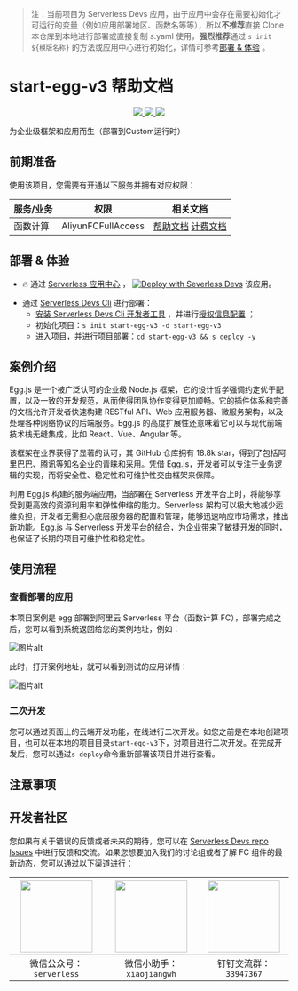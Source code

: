 
> 注：当前项目为 Serverless Devs 应用，由于应用中会存在需要初始化才可运行的变量（例如应用部署地区、函数名等等），所以**不推荐**直接 Clone 本仓库到本地进行部署或直接复制 s.yaml 使用，**强烈推荐**通过 `s init ${模版名称}` 的方法或应用中心进行初始化，详情可参考[部署 & 体验](#部署--体验) 。

# start-egg-v3 帮助文档
<p align="center" class="flex justify-center">
    <a href="https://www.serverless-devs.com" class="ml-1">
    <img src="http://editor.devsapp.cn/icon?package=start-egg-v3&type=packageType">
  </a>
  <a href="http://www.devsapp.cn/details.html?name=start-egg-v3" class="ml-1">
    <img src="http://editor.devsapp.cn/icon?package=start-egg-v3&type=packageVersion">
  </a>
  <a href="http://www.devsapp.cn/details.html?name=start-egg-v3" class="ml-1">
    <img src="http://editor.devsapp.cn/icon?package=start-egg-v3&type=packageDownload">
  </a>
</p>

<description>

为企业级框架和应用而生（部署到Custom运行时）

</description>

<codeUrl>



</codeUrl>
<preview>



</preview>


## 前期准备

使用该项目，您需要有开通以下服务并拥有对应权限：

<service>



| 服务/业务 |  权限  | 相关文档 |
| --- |  --- | --- |
| 函数计算 |  AliyunFCFullAccess | [帮助文档](https://help.aliyun.com/product/2508973.html) [计费文档](https://help.aliyun.com/document_detail/2512928.html) |

</service>

<remark>



</remark>

<disclaimers>



</disclaimers>

## 部署 & 体验

<appcenter>
   
- :fire: 通过 [Serverless 应用中心](https://fcnext.console.aliyun.com/applications/create?template=start-egg-v3) ，
  [![Deploy with Severless Devs](https://img.alicdn.com/imgextra/i1/O1CN01w5RFbX1v45s8TIXPz_!!6000000006118-55-tps-95-28.svg)](https://fcnext.console.aliyun.com/applications/create?template=start-egg-v3) 该应用。
   
</appcenter>
<deploy>
    
- 通过 [Serverless Devs Cli](https://www.serverless-devs.com/serverless-devs/install) 进行部署：
  - [安装 Serverless Devs Cli 开发者工具](https://www.serverless-devs.com/serverless-devs/install) ，并进行[授权信息配置](https://docs.serverless-devs.com/fc/config) ；
  - 初始化项目：`s init start-egg-v3 -d start-egg-v3`
  - 进入项目，并进行项目部署：`cd start-egg-v3 && s deploy -y`
   
</deploy>

## 案例介绍

<appdetail id="flushContent">

Egg.js 是一个被广泛认可的企业级 Node.js 框架，它的设计哲学强调约定优于配置，以及一致的开发规范，从而使得团队协作变得更加顺畅。它的插件体系和完善的文档允许开发者快速构建 RESTful API、Web 应用服务器、微服务架构，以及处理各种网络协议的后端服务。Egg.js 的高度扩展性还意味着它可以与现代前端技术栈无缝集成，比如 React、Vue、Angular 等。

该框架在业界获得了显著的认可，其 GitHub 仓库拥有 18.8k star，得到了包括阿里巴巴、腾讯等知名企业的青睐和采用。凭借 Egg.js，开发者可以专注于业务逻辑的实现，而将安全性、稳定性和可维护性交由框架来保障。

利用 Egg.js 构建的服务端应用，当部署在 Serverless 开发平台上时，将能够享受到更高效的资源利用率和弹性伸缩的能力。Serverless 架构可以极大地减少运维负担，开发者无需担心底层服务器的配置和管理，能够迅速响应市场需求，推出新功能。Egg.js 与 Serverless 开发平台的结合，为企业带来了敏捷开发的同时，也保证了长期的项目可维护性和稳定性。

</appdetail>

## 使用流程

<usedetail id="flushContent">

### 查看部署的应用
本项目案例是 egg 部署到阿里云 Serverless 平台（函数计算 FC），部署完成之后，您可以看到系统返回给您的案例地址，例如：

![图片alt](https://img.alicdn.com/imgextra/i1/O1CN01T9BLMX22ux5PZbryb_!!6000000007181-0-tps-1220-350.jpg)

此时，打开案例地址，就可以看到测试的应用详情：

![图片alt](https://img.alicdn.com/imgextra/i1/O1CN01D62QIp1pzRxBLab8V_!!6000000005431-0-tps-2526-1502.jpg)

### 二次开发
您可以通过页面上的云端开发功能，在线进行二次开发。如您之前是在本地创建项目，也可以在本地的项目目录`start-egg-v3`下，对项目进行二次开发。在完成开发后，您可以通过`s deploy`命令重新部署该项目并进行查看。

</usedetail>

## 注意事项

<matters id="flushContent">
</matters>


<devgroup>


## 开发者社区

您如果有关于错误的反馈或者未来的期待，您可以在 [Serverless Devs repo Issues](https://github.com/serverless-devs/serverless-devs/issues) 中进行反馈和交流。如果您想要加入我们的讨论组或者了解 FC 组件的最新动态，您可以通过以下渠道进行：

<p align="center">  

| <img src="https://serverless-article-picture.oss-cn-hangzhou.aliyuncs.com/1635407298906_20211028074819117230.png" width="130px" > | <img src="https://serverless-article-picture.oss-cn-hangzhou.aliyuncs.com/1635407044136_20211028074404326599.png" width="130px" > | <img src="https://serverless-article-picture.oss-cn-hangzhou.aliyuncs.com/1635407252200_20211028074732517533.png" width="130px" > |
| --------------------------------------------------------------------------------------------------------------------------------- | --------------------------------------------------------------------------------------------------------------------------------- | --------------------------------------------------------------------------------------------------------------------------------- |
| <center>微信公众号：`serverless`</center>                                                                                         | <center>微信小助手：`xiaojiangwh`</center>                                                                                        | <center>钉钉交流群：`33947367`</center>                                                                                           |
</p>
</devgroup>
